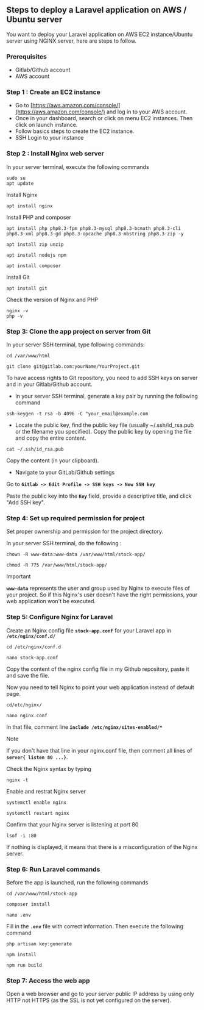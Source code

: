 
## Steps to deploy a Laravel application on AWS / Ubuntu server
You want to deploy your Laravel application on AWS EC2 instance/Ubuntu server using NGINX server, here are steps to follow. 

### **Prerequisites**
* Gitlab/Github account
* AWS account

### **Step 1 : Create an EC2 instance**
* Go to [https://aws.amazon.com/console/](https://aws.amazon.com/console/) and log in to your AWS account.
* Once in your dashboard, search or click on menu EC2 instances. Then click on launch instance.
* Follow basics steps to create the EC2 instance.
* SSH Login to your instance

### **Step 2 : Install Nginx web server**
In your server terminal, execute the following commands
``` console
sudo su
apt update
```
Install Nginx
``` console
apt install nginx
```

Install PHP and composer
``` console
apt install php php8.3-fpm php8.3-mysql php8.3-bcmath php8.3-cli php8.3-xml php8.3-gd php8.3-opcache php8.3-mbstring php8.3-zip -y

apt install zip unzip

apt install nodejs npm

apt install composer
```

Install Git
``` console
apt install git
```

Check the version of Nginx and PHP
``` console
nginx -v
php -v
```

### **Step 3: Clone the app project on server from Git**
In your server SSH terminal, type following commands:  
``` console
cd /var/www/html

git clone git@gitlab.com:yourName/YourProject.git
```
To have access rights to Git repository, you need to add SSH keys on server and in your Gitlab/Github account.

* In your server SSH terminal, generate a key pair by running the following command

``` console
ssh-keygen -t rsa -b 4096 -C "your_email@example.com
```

* Locate the public key, find the public key file (usually ~/.ssh/id_rsa.pub or the filename you specified). Copy the public key by opening the file and copy the entire content.
``` console
cat ~/.ssh/id_rsa.pub
```
Copy the content (in your clipboard).

* Navigate to your GitLab/Github settings

Go to **`Gitlab -> Edit Profile -> SSH keys -> New SSH key`**

Paste the public key into the **`Key`** field, provide a descriptive title, and click "Add SSH key".


### **Step 4: Set up required permission for project**

Set proper ownership and permission for the project directory.

In your server SSH terminal, do the following : 

``` console
chown -R www-data:www-data /var/www/html/stock-app/

chmod -R 775 /var/www/html/stock-app/
```

> [!IMPORTANT]  
> **`www-data`** represents the user and group used by Nginx to execute files of your project. So if this Nginx's user doesn't have the right permissions, your web application won't be executed.



### **Step 5: Configure Nginx for Laravel**

Create an Nginx config file **`stock-app.conf`** for your Laravel app in **`/etc/nginx/conf.d/`**

``` console
cd /etc/nginx/conf.d

nano stock-app.conf
```
Copy the content of the nginx config file in my Github repository, paste it and save the file.

Now you need to tell Nginx to point your web application instead of default page.
``` console
cd/etc/nginx/

nano nginx.conf
```
In that file, comment line **`include /etc/nginx/sites-enabled/*`**

> [!NOTE]  
> If you don't have that line in your nginx.conf file, then comment all lines of **`server{ listen 80 ...}`**.

Check the Nginx syntax by typing

``` console
nginx -t
```

Enable and restrat Nginx server

``` console
systemctl enable nginx

systemctl restart nginx
```

Confirm that your Nginx server is listening at port 80

``` console
lsof -i :80
```
If nothing is displayed, it means that there is a misconfiguration of the Nginx server.

### **Step 6: Run Laravel commands**

Before the app is launched, run the following commands

``` console
cd /var/www/html/stock-app

composer install

nano .env
```
Fill in the **`.env`** file with correct information. Then execute the following command

``` console
php artisan key:generate

npm install

npm run build
```


### **Step 7: Access the web app**

Open a web browser and go to your server public IP address by using only HTTP not HTTPS (as the SSL is not yet configured on the server).

